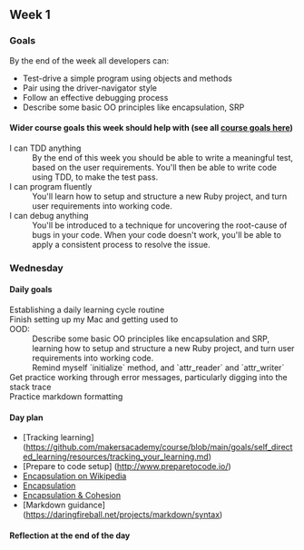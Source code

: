 ## Week 1

### Goals

By the end of the week all developers can:

* Test-drive a simple program using objects and methods
* Pair using the driver-navigator style
* Follow an effective debugging process
* Describe some basic OO principles like encapsulation, SRP

#### Wider course goals this week should help with (see all [course goals here](https://github.com/makersacademy/course/blob/main/goals/course_goals.md))

<dl>
  <dt>I can TDD anything</dt>
  <dd>By the end of this week you should be able to write a meaningful test, based on the user requirements. You'll then be able to write code using TDD, to make the test pass.</dd>
  <dt>I can program fluently</dt>
  <dd>You'll learn how to setup and structure a new Ruby project, and turn user requirements into working code.</dd>
  <dt>I can debug anything</dt>
  <dd>You'll be introduced to a technique for uncovering the root-cause of bugs in your code. When your code doesn't work, you'll be able to apply a consistent process to resolve the issue.</dd>
</dl>

### Wednesday

#### Daily goals

<dl>
  <dt>Establishing a daily learning  cycle routine</dt>
  <dt>Finish setting up my Mac and getting used to </dt>
  <dt>OOD:</dt>
    <dd>Describe some basic OO principles like encapsulation and SRP,</dd>
    <dd>learning how to setup and structure a new Ruby project, and turn user requirements into working code.</dd>
    <dd>Remind myself `initialize` method, and `attr_reader` and `attr_writer`</dd>
  <dt>Get practice working through error messages, particularly digging into the stack trace</dt>
  <dt>Practice markdown formatting</dt>

#### Day plan

* [Tracking learning] (https://github.com/makersacademy/course/blob/main/goals/self_directed_learning/resources/tracking_your_learning.md)
* [Prepare to code setup] (http://www.preparetocode.io/)
* [Encapsulation on Wikipedia](https://en.wikipedia.org/wiki/Encapsulation_%28computer_programming%29)
* [Encapsulation](https://github.com/makersacademy/skills-workshops/tree/main/test_driven_development/oop_1)
* [Encapsulation & Cohesion](https://github.com/makersacademy/skills-workshops/blob/main/practicals/object_oriented_design/encapsulation.md)
* [Markdown guidance] (https://daringfireball.net/projects/markdown/syntax)

#### Reflection at the end of the day





